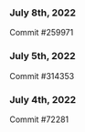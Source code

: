 ### July 8th, 2022

Commit #259971

### July 5th, 2022

Commit #314353


### July 4th, 2022

Commit #72281
